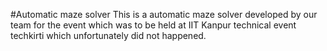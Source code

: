 #Automatic maze solver
This is a automatic maze solver developed by our team for the event which was to be held at IIT Kanpur technical event techkirti which unfortunately did not happened.

